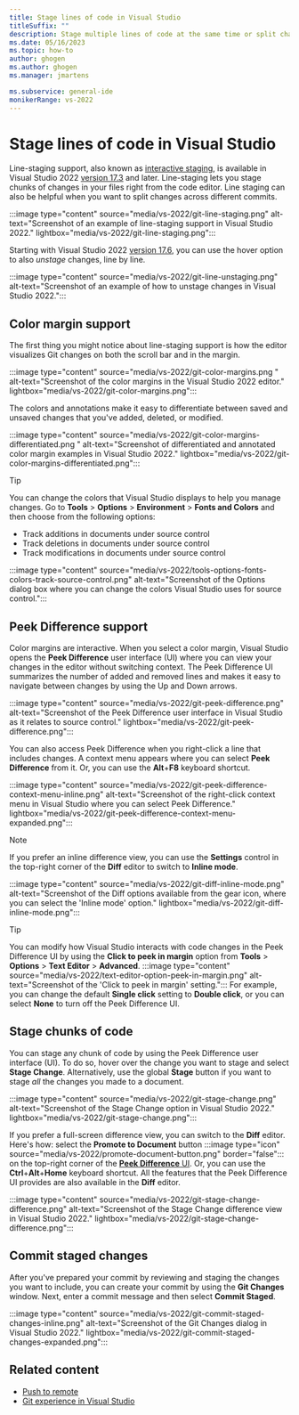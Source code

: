```yaml
---
title: Stage lines of code in Visual Studio
titleSuffix: ""
description: Stage multiple lines of code at the same time or split changes across different commits by using Git from directly within Visual Studio.
ms.date: 05/16/2023
ms.topic: how-to
author: ghogen
ms.author: ghogen
ms.manager: jmartens

ms.subservice: general-ide
monikerRange: vs-2022
---
```

# Stage lines of code in Visual Studio

Line-staging support, also known as [interactive staging](https://git-scm.com/book/en/v2/Git-Tools-Interactive-Staging), is available in Visual Studio 2022 [version 17.3](/visualstudio/releases/2022/release-notes-v17.3) and later. Line-staging lets you stage chunks of changes in your files right from the code editor. Line staging can also be helpful when you want to split changes across different commits.

:::image type="content" source="media/vs-2022/git-line-staging.png" alt-text="Screenshot of an example of line-staging support in Visual Studio 2022." lightbox="media/vs-2022/git-line-staging.png":::

Starting with Visual Studio 2022 [version 17.6](/visualstudio/releases/2022/release-notes/), you can use the hover option to also *unstage* changes, line by line.  

:::image type="content" source="media/vs-2022/git-line-unstaging.png" alt-text="Screenshot of an example of how to unstage changes in Visual Studio 2022.":::

## Color margin support

The first thing you might notice about line-staging support is how the editor visualizes Git changes on both the scroll bar and in the margin.

:::image type="content" source="media/vs-2022/git-color-margins.png " alt-text="Screenshot of the color margins in the Visual Studio 2022 editor." lightbox="media/vs-2022/git-color-margins.png":::

The colors and annotations make it easy to differentiate between saved and unsaved changes that you've added, deleted, or modified.

:::image type="content" source="media/vs-2022/git-color-margins-differentiated.png " alt-text="Screenshot of differentiated and annotated color margin examples in Visual Studio 2022." lightbox="media/vs-2022/git-color-margins-differentiated.png":::

> [!TIP]
> You can change the colors that Visual Studio displays to help you manage changes. Go to **Tools** > **Options** > **Environment** > **Fonts and Colors** and then choose from the following options:
> - Track additions in documents under source control
> - Track deletions in documents under source control
> - Track modifications in documents under source control
>
> :::image type="content" source="media/vs-2022/tools-options-fonts-colors-track-source-control.png" alt-text="Screenshot of the Options dialog box where you can change the colors Visual Studio uses for source control.":::

## Peek Difference support

Color margins are interactive. When you select a color margin, Visual Studio opens the **Peek Difference** user interface (UI) where you can view your changes in the editor without switching context. The Peek Difference UI summarizes the number of added and removed lines and makes it easy to navigate between changes by using the Up and Down arrows.

:::image type="content" source="media/vs-2022/git-peek-difference.png" alt-text="Screenshot of the Peek Difference user interface in Visual Studio as it relates to source control." lightbox="media/vs-2022/git-peek-difference.png":::

You can also access Peek Difference when you right-click a line that includes changes. A context menu appears where you can select **Peek Difference** from it. Or, you can use the **Alt**+**F8** keyboard shortcut.

:::image type="content" source="media/vs-2022/git-peek-difference-context-menu-inline.png" alt-text="Screenshot of the right-click context menu in Visual Studio where you can select Peek Difference." lightbox="media/vs-2022/git-peek-difference-context-menu-expanded.png":::

> [!NOTE]
> If you prefer an inline difference view, you can use the **Settings** control in the top-right corner of the **Diff** editor to switch to **Inline mode**.
>
> :::image type="content" source="media/vs-2022/git-diff-inline-mode.png" alt-text="Screenshot of the Diff options available from the gear icon, where you can select the 'Inline mode' option." lightbox="media/vs-2022/git-diff-inline-mode.png":::

> [!TIP]
> You can modify how Visual Studio interacts with code changes in the Peek Difference UI by using the **Click to peek in margin** option from  **Tools** > **Options** > **Text Editor** > **Advanced**.
> :::image type="content" source="media/vs-2022/text-editor-option-peek-in-margin.png" alt-text="Screenshot of the 'Click to peek in margin' setting.":::
> For example, you can change the default **Single click** setting to **Double click**, or you can select **None** to turn off the Peek Difference UI.

## Stage chunks of code

You can stage any chunk of code by using the Peek Difference user interface (UI). To do so, hover over the change you want to stage and select **Stage Change**. Alternatively, use the global **Stage** button if you want to stage *all* the changes you made to a document.

:::image type="content" source="media/vs-2022/git-stage-change.png" alt-text="Screenshot of the Stage Change option in Visual Studio 2022." lightbox="media/vs-2022/git-stage-change.png":::

If you prefer a full-screen difference view, you can switch to the **Diff** editor. Here's how: select the **Promote to Document** button :::image type="icon" source="media/vs-2022/promote-document-button.png" border="false"::: on the top-right corner of the [**Peek Difference** UI](#peek-difference-support). Or, you can use the **Ctrl**+**Alt**+**Home** keyboard shortcut. All the features that the Peek Difference UI provides are also available in the **Diff** editor.

:::image type="content" source="media/vs-2022/git-stage-change-difference.png" alt-text="Screenshot of the Stage Change difference view in Visual Studio 2022." lightbox="media/vs-2022/git-stage-change-difference.png":::

## Commit staged changes

After you've prepared your commit by reviewing and staging the changes you want to include, you can create your commit by using the **Git Changes** window. Next, enter a commit message and then select **Commit Staged**.

:::image type="content" source="media/vs-2022/git-commit-staged-changes-inline.png" alt-text="Screenshot of the Git Changes dialog in Visual Studio 2022." lightbox="media/vs-2022/git-commit-staged-changes-expanded.png":::

## Related content

- [Push to remote](git-push-remote.md)
- [Git experience in Visual Studio](git-with-visual-studio.md)
